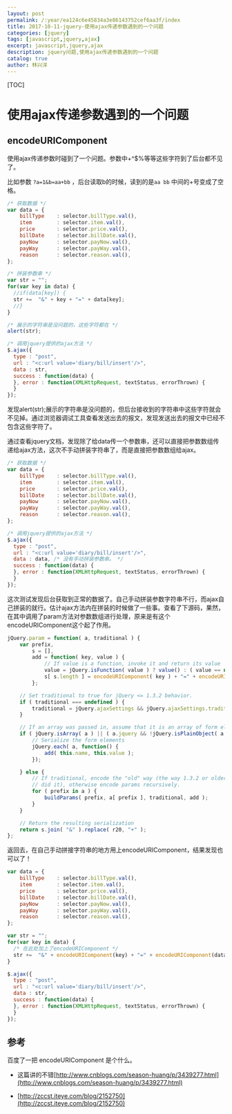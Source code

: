 ```yaml
---
layout: post
permalink: /:year/ea124c6e45834a3e86143752cef6aa3f/index
title: 2017-10-11-jquery-使用ajax传递参数遇到的一个问题
categories: [jquery]
tags: [javascript,jquery,ajax]
excerpt: javascript,jquery,ajax
description: jquery问题,使用ajax传递参数遇到的一个问题
catalog: true
author: 林兴洋
---
```




[TOC]

# 使用ajax传递参数遇到的一个问题
## encodeURIComponent 

使用ajax传递参数时碰到了一个问题。参数中+^$%等等这些字符到了后台都不见了。

比如参数 `?a=1&b=aa+bb` ，后台读取b的时候，读到的是`aa bb` 中间的+号变成了空格。

```javascript
/* 获取数据 */
var data = {
  	billType	: selector.billType.val(), 
  	item	 	: selector.item.val(), 
  	price 		: selector.price.val(), 
  	billDate 	: selector.billDate.val(),
  	payNow	 	: selector.payNow.val(),
  	payWay 		: selector.payWay.val(),
  	reason 		: selector.reason.val(),
};

/* 拼装参数串 */
var str = "";
for(var key in data) {
  //if(data[key]) {
  str +=  "&" + key + "=" + data[key];
  //}
}

/* 展示的字符串是没问题的，这些字符都在 */
alert(str);

/* 调用jquery提供的ajax方法 */
$.ajax({
  type : "post",
  url : "<c:url value='diary/bill/insert'/>",
  data : str,
  success : function(data) {
  }, error : function(XMLHttpRequest, textStatus, errorThrown) {
  }
});
```

发现alert(str);展示的字符串是没问题的，但后台接收到的字符串中这些字符就会不见掉。通过浏览器调试工具查看发送出去的报文，发现发送出去的报文中已经不包含这些字符了。

通过查看jquery文档，发现除了给data传一个参数串，还可以直接把参数数组传递给ajax方法，这次不手动拼装字符串了，而是直接把参数数组给ajax。

```javascript
/* 获取数据 */
var data = {
  	billType	: selector.billType.val(), 
  	item	 	: selector.item.val(), 
  	price 		: selector.price.val(), 
  	billDate 	: selector.billDate.val(),
  	payNow	 	: selector.payNow.val(),
  	payWay 		: selector.payWay.val(),
  	reason 		: selector.reason.val(),
};

/* 调用jquery提供的ajax方法 */
$.ajax({
  type : "post",
  url : "<c:url value='diary/bill/insert'/>",
  data : data, /* 没有手动拼装参数串。 */
  success : function(data) {
  }, error : function(XMLHttpRequest, textStatus, errorThrown) {
  }
});
```

这次测试发现后台获取到正常的数据了。自己手动拼装参数字符串不行，而ajax自己拼装的就行。估计ajax方法内在拼装的时候做了一些事。查看了下源码，果然，在其中调用了param方法对参数数组进行处理，原来是有这个encodeURIComponent这个起了作用。

```javascript
jQuery.param = function( a, traditional ) {
	var prefix,
		s = [],
		add = function( key, value ) {
			// If value is a function, invoke it and return its value
			value = jQuery.isFunction( value ) ? value() : ( value == null ? "" : value );
			s[ s.length ] = encodeURIComponent( key ) + "=" + encodeURIComponent( value );
		};

	// Set traditional to true for jQuery <= 1.3.2 behavior.
	if ( traditional === undefined ) {
		traditional = jQuery.ajaxSettings && jQuery.ajaxSettings.traditional;
	}

	// If an array was passed in, assume that it is an array of form elements.
	if ( jQuery.isArray( a ) || ( a.jquery && !jQuery.isPlainObject( a ) ) ) {
		// Serialize the form elements
		jQuery.each( a, function() {
			add( this.name, this.value );
		});

	} else {
		// If traditional, encode the "old" way (the way 1.3.2 or older
		// did it), otherwise encode params recursively.
		for ( prefix in a ) {
			buildParams( prefix, a[ prefix ], traditional, add );
		}
	}

	// Return the resulting serialization
	return s.join( "&" ).replace( r20, "+" );
};
```



返回去，在自己手动拼接字符串的地方用上encodeURIComponent，结果发现也可以了！

```javascript
var data = {
  	billType	: selector.billType.val(), 
  	item	 	: selector.item.val(), 
  	price 		: selector.price.val(), 
  	billDate 	: selector.billDate.val(),
  	payNow	 	: selector.payNow.val(),
  	payWay 		: selector.payWay.val(),
  	reason 		: selector.reason.val(),
};

var str = "";
for(var key in data) {
  /* 在此处加上了encodeURIComponent */
  str +=  "&" + encodeURIComponent(key) + "=" + encodeURIComponent(data[key]);
}

$.ajax({
  type : "post",
  url : "<c:url value='diary/bill/insert'/>",
  data : str,
  success : function(data) {
  }, error : function(XMLHttpRequest, textStatus, errorThrown) {
  }
});
```



## 参考

百度了一把 encodeURIComponent 是个什么。

* 这篇讲的不错[http://www.cnblogs.com/season-huang/p/3439277.html](http://www.cnblogs.com/season-huang/p/3439277.html)

* [http://zccst.iteye.com/blog/2152750](http://zccst.iteye.com/blog/2152750)
